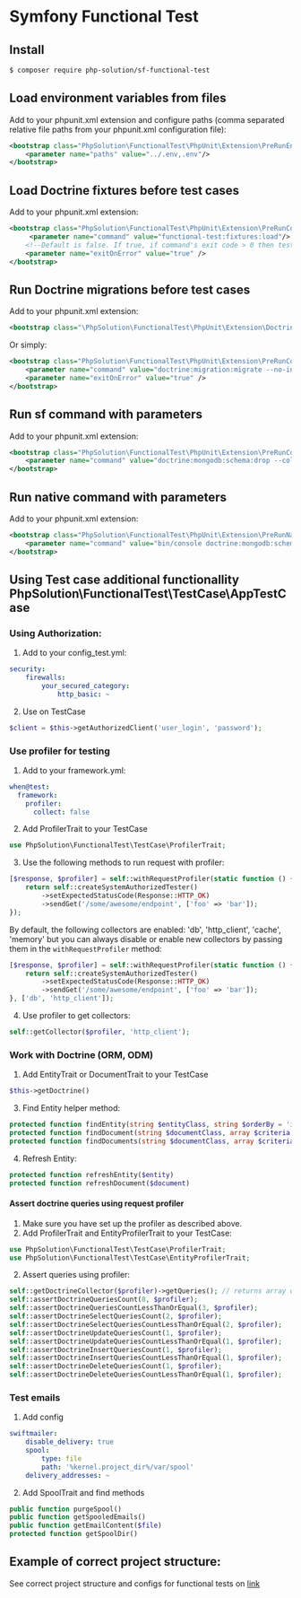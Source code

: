 # Symfony Functional Test

## Install
```` bash
$ composer require php-solution/sf-functional-test
````

## Load environment variables from files
Add to your phpunit.xml extension and configure paths (comma separated relative file paths from your phpunit.xml configuration file):
````XML 
<bootstrap class="PhpSolution\FunctionalTest\PhpUnit\Extension\PreRunEnvLoaderExtension">
    <parameter name="paths" value="../.env,.env"/>
</bootstrap>
````

## Load Doctrine fixtures before test cases 
Add to your phpunit.xml extension:
````XML
<bootstrap class="PhpSolution\FunctionalTest\PhpUnit\Extension\PreRunCommandLauncherExtension">
     <parameter name="command" value="functional-test:fixtures:load"/>
    <!--Default is false. If true, if command's exit code > 0 then tests will fail immediately-->
    <parameter name="exitOnError" value="true" />
</bootstrap>
````

## Run Doctrine migrations before test cases 
Add to your phpunit.xml extension:
````XML
<bootstrap class="\PhpSolution\FunctionalTest\PhpUnit\Extension\DoctrineMigrationExtension" />
````
Or simply:
````XML
<bootstrap class="PhpSolution\FunctionalTest\PhpUnit\Extension\PreRunCommandLauncherExtension">
    <parameter name="command" value="doctrine:migration:migrate --no-interaction"/>
    <parameter name="exitOnError" value="true" />
</bootstrap>
````

## Run sf command with parameters
Add to your phpunit.xml extension:
````XML
<bootstrap class="PhpSolution\FunctionalTest\PhpUnit\Extension\PreRunCommandLauncherExtension">
    <parameter name="command" value="doctrine:mongodb:schema:drop --collection"/>
</bootstrap>
````

## Run native command with parameters
Add to your phpunit.xml extension:
````XML
<bootstrap class="PhpSolution\FunctionalTest\PhpUnit\Extension\PreRunNativeCommandLauncherExtension">
    <parameter name="command" value="bin/console doctrine:mongodb:schema:drop --collection"/>
</bootstrap>
````
    
## Using Test case additional functionallity PhpSolution\FunctionalTest\TestCase\AppTestCase   
### Using Authorization:
1) Add to your config_test.yml:
````yaml
security:
    firewalls:
        your_secured_category:
            http_basic: ~
````
2)  Use on TestCase
````php
$client = $this->getAuthorizedClient('user_login', 'password');
````

### Use profiler for testing
1) Add to your framework.yml:
````yaml
when@test:
  framework:
    profiler:
      collect: false
````

2) Add ProfilerTrait to your TestCase
````php
use PhpSolution\FunctionalTest\TestCase\ProfilerTrait;
````

3) Use the following methods to run request with profiler:
````php
[$response, $profiler] = self::withRequestProfiler(static function () {
    return self::createSystemAuthorizedTester()
        ->setExpectedStatusCode(Response::HTTP_OK)
        ->sendGet('/some/awesome/endpoint', ['foo' => 'bar']);
});
````
By default, the following collectors are enabled: 'db', 'http_client', 'cache', 'memory'
but you can always disable or enable new collectors by passing them in the `withRequestProfiler` method:
````php
[$response, $profiler] = self::withRequestProfiler(static function () {
    return self::createSystemAuthorizedTester()
        ->setExpectedStatusCode(Response::HTTP_OK)
        ->sendGet('/some/awesome/endpoint', ['foo' => 'bar']);
}, ['db', 'http_client']);
````

4) Use profiler to get collectors:
````php
self::getCollector($profiler, 'http_client');
````

### Work with Doctrine (ORM, ODM)
1. Add EntityTrait or DocumentTrait to your TestCase

````php
$this->getDoctrine()
````  
3. Find Entity helper method:
````php
protected function findEntity(string $entityClass, string $orderBy = 'id', array $findBy = [])
protected function findDocument(string $documentClass, array $criteria = [])
protected function findDocuments(string $documentClass, array $criteria = [], array $orderBy = [])
````

4. Refresh Entity:
````php
protected function refreshEntity($entity) 
protected function refreshDocument($document)
````

#### Assert doctrine queries using request profiler

1. Make sure you have set up the profiler as described above.
2. Add ProfilerTrait and EntityProfilerTrait to your TestCase:
````php
use PhpSolution\FunctionalTest\TestCase\ProfilerTrait;
use PhpSolution\FunctionalTest\TestCase\EntityProfilerTrait;
````
2. Assert queries using profiler:
````php
self::getDoctrineCollector($profiler)->getQueries(); // returns array of executed queries
self::assertDoctrineQueriesCount(8, $profiler);
self::assertDoctrineQueriesCountLessThanOrEqual(3, $profiler);
self::assertDoctrineSelectQueriesCount(2, $profiler);
self::assertDoctrineSelectQueriesCountLessThanOrEqual(2, $profiler);
self::assertDoctrineUpdateQueriesCount(1, $profiler);
self::assertDoctrineUpdateQueriesCountLessThanOrEqual(1, $profiler);
self::assertDoctrineInsertQueriesCount(1, $profiler);
self::assertDoctrineInsertQueriesCountLessThanOrEqual(1, $profiler);
self::assertDoctrineDeleteQueriesCount(1, $profiler);
self::assertDoctrineDeleteQueriesCountLessThanOrEqual(1, $profiler);
````

### Test emails

1. Add config
```yaml
swiftmailer:
    disable_delivery: true
    spool:
        type: file
        path: '%kernel.project_dir%/var/spool'
    delivery_addresses: ~
```

2. Add SpoolTrait and find methods
````php
public function purgeSpool()
public function getSpooledEmails()
public function getEmailContent($file)
protected function getSpoolDir()
````

## Example of correct project structure:
See correct project structure and configs for functional tests on [link](/examples/project-structure/)
